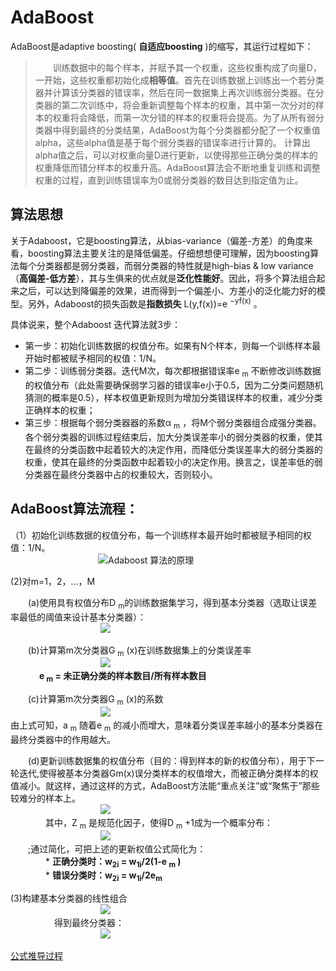 # AdaBoost

AdaBoost是adaptive boosting( **自适应boosting** )的缩写，其运行过程如下：   
> &emsp;&emsp;训练数据中的每个样本，并赋予其一个权重，这些权重构成了向量D，一开始，这些权重都初始化成**相等值**。首先在训练数据上训练出一个若分类器并计算该分类器的错误率，然后在同一数据集上再次训练弱分类器。在分类器的第二次训练中，将会重新调整每个样本的权重，其中第一次分对的样本的权重将会降低，而第一次分错的样本的权重将会提高。为了从所有弱分类器中得到最终的分类结果，AdaBoost为每个分类器都分配了一个权重值alpha，这些alpha值是基于每个弱分类器的错误率进行计算的。  计算出alpha值之后，可以对权重向量D进行更新，以使得那些正确分类的样本的权重降低而错分样本的权重升高。AdaBoost算法会不断地重复训练和调整权重的过程，直到训练错误率为0或弱分类器的数目达到指定值为止。

## 算法思想
关于Adaboost，它是boosting算法，从bias-variance（偏差-方差）的角度来看，boosting算法主要关注的是降低偏差。仔细想想便可理解，因为boosting算法每个分类器都是弱分类器，而弱分类器的特性就是high-bias & low variance（**高偏差-低方差**），其与生俱来的优点就是**泛化性能好**。因此，将多个算法组合起来之后，可以达到降偏差的效果，进而得到一个偏差小、方差小的泛化能力好的模型。另外，Adaboost的损失函数是**指数损失** L(y,f(x))=e <sup>−yf(x)</sup> 。

具体说来，整个Adaboost 迭代算法就3步：

* 第一步：初始化训练数据的权值分布。如果有N个样本，则每一个训练样本最开始时都被赋予相同的权值：1/N。
* 第二步：训练弱分类器。迭代M次，每次都根据错误率e <sub>m</sub> 不断修改训练数据的权值分布（此处需要确保弱学习器的错误率e小于0.5，因为二分类问题随机猜测的概率是0.5），样本权值更新规则为增加分类错误样本的权重，减少分类正确样本的权重；
* 第三步：根据每个弱分类器器的系数α <sub>m</sub> ，将M个弱分类器组合成强分类器。各个弱分类器的训练过程结束后，加大分类误差率小的弱分类器的权重，使其在最终的分类函数中起着较大的决定作用，而降低分类误差率大的弱分类器的权重，使其在最终的分类函数中起着较小的决定作用。换言之，误差率低的弱分类器在最终分类器中占的权重较大，否则较小。

## AdaBoost算法流程：

（1）初始化训练数据的权值分布，每一个训练样本最开始时都被赋予相同的权值：1/N。  
&emsp;&emsp;&emsp;&emsp;&emsp;&emsp;&emsp;&emsp;&emsp;&emsp;<img title="Adaboost 算法的原理" class="imgshow" alt="Adaboost 算法的原理"  src="http://static.yihaodou.com/tec_data/2016/03/56369856efea72dad24vJIiJ.jpg">

(2)对m=1，2，...，M   

&emsp;&emsp;(a)使用具有权值分布D <sub>m</sub>的训练数据集学习，得到基本分类器（选取让误差率最低的阈值来设计基本分类器）：  
&emsp;&emsp;&emsp;&emsp;&emsp;&emsp;&emsp;&emsp;&emsp;&emsp;
<img src="http://static.yihaodou.com/tec_data/2016/03/56380056efead8926210gdC3.jpg">

&emsp;&emsp;(b)计算第m次分类器G <sub>m</sub> (x)在训练数据集上的分类误差率  
&emsp;&emsp;&emsp;&emsp;&emsp;&emsp;&emsp;&emsp;&emsp;&emsp;
<img src="http://static.yihaodou.com/tec_data/2016/03/56380856efeae09c2689nnOl.jpg">    
&emsp;&emsp;&emsp; **e <sub>m</sub> = 未正确分类的样本数目/所有样本数目**  

&emsp;&emsp;(c)计算第m次分类器G <sub>m</sub> (x)的系数  
&emsp;&emsp;&emsp;&emsp;&emsp;&emsp;&emsp;&emsp;&emsp;&emsp;
<img  src="http://static.yihaodou.com/tec_data/2016/03/56381756efeae94964bBf8Xg.jpg">   
由上式可知，a <sub>m</sub> 随着e <sub>m</sub> 的减小而增大，意味着分类误差率越小的基本分类器在最终分类器中的作用越大。     

&emsp;&emsp;(d)更新训练数据集的权值分布（目的：得到样本的新的权值分布），用于下一轮迭代,使得被基本分类器Gm(x)误分类样本的权值增大，而被正确分类样本的权值减小。就这样，通过这样的方式，AdaBoost方法能“重点关注”或“聚焦于”那些较难分的样本上。   
&emsp;&emsp;&emsp;&emsp;&emsp;&emsp;&emsp;&emsp;&emsp;&emsp;
<img src="http://static.yihaodou.com/tec_data/2016/03/56382656efeaf2372733bVFy.jpg">       
&emsp;&emsp;&emsp;&emsp;其中，Z <sub>m</sub> 是规范化因子，使得D <sub>m</sub> +1成为一个概率分布：   
&emsp;&emsp;&emsp;&emsp;&emsp;&emsp;&emsp;&emsp;&emsp;&emsp;
<img src="http://static.yihaodou.com/tec_data/2016/03/56383356efeaf9bd0d1EXrW9.jpg">   
&emsp;&emsp;;通过简化，可把上述的更新权值公式简化为：  
&emsp;&emsp;&emsp;&emsp;* **正确分类时：w<sub>2i</sub> = w<sub>1i</sub>/2(1-e <sub>m</sub> )**       
&emsp;&emsp;&emsp;&emsp;* **错误分类时：w<sub>2i</sub> = w<sub>1i</sub>/2e<sub>m</sub>**   

(3)构建基本分类器的线性组合    
&emsp;&emsp;&emsp;&emsp;&emsp;&emsp;&emsp;&emsp;&emsp;&emsp;
<img src="http://static.yihaodou.com/tec_data/2016/03/56384156efeb01683c55dFzZ.jpg">    
&emsp;&emsp;&emsp;&emsp;&emsp;得到最终分类器：   
&emsp;&emsp;&emsp;&emsp;&emsp;&emsp;&emsp;&emsp;&emsp;&emsp;
<img src="http://static.yihaodou.com/tec_data/2016/03/56384856efeb08a44546tlhu.jpg">












[公式推导过程](https://blog.csdn.net/dream_angel_z/article/details/52348135)
